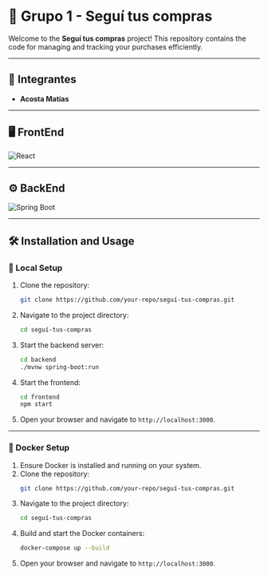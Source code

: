 # 🛒 Grupo 1 - Seguí tus compras

Welcome to the **Seguí tus compras** project! This repository contains the code for managing and tracking your purchases efficiently.

---

## 👥 Integrantes
- **Acosta Matías**

---

## 🖥️ FrontEnd
![React](https://img.shields.io/badge/React-20232A?style=for-the-badge&logo=react&logoColor=61DAFB)

---

## ⚙️ BackEnd
![Spring Boot](https://img.shields.io/badge/Spring%20Boot-6DB33F?style=for-the-badge&logo=spring-boot&logoColor=white)

---

## 🛠️ Installation and Usage

### 🔧 Local Setup
1. Clone the repository:
   ```bash
   git clone https://github.com/your-repo/seguí-tus-compras.git
   ```
2. Navigate to the project directory:
   ```bash
   cd seguí-tus-compras
   ```
3. Start the backend server:
   ```bash
   cd backend
   ./mvnw spring-boot:run
   ```
4. Start the frontend:
   ```bash
   cd frontend
   npm start
   ```
5. Open your browser and navigate to `http://localhost:3000`.

---

### 🐳 Docker Setup
1. Ensure Docker is installed and running on your system.
2. Clone the repository:
   ```bash
   git clone https://github.com/your-repo/seguí-tus-compras.git
   ```
3. Navigate to the project directory:
   ```bash
   cd seguí-tus-compras
   ```
4. Build and start the Docker containers:
   ```bash
   docker-compose up --build
   ```
5. Open your browser and navigate to `http://localhost:3000`.

